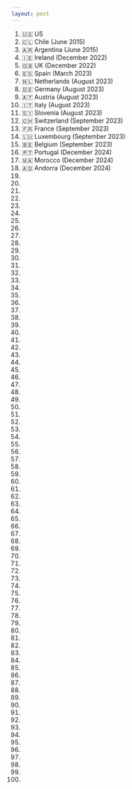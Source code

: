 ```yaml
---
layout: post
---
```

1. 🇺🇸 US
2. 🇨🇱 Chile (June 2015)
3. 🇦🇷 Argentina (June 2015)
4. 🇮🇪 Ireland (December 2022)
5. 🇬🇧 UK (December 2022)
6. 🇪🇸 Spain (March 2023)
7. 🇳🇱 Netherlands (August 2023)
8. 🇩🇪 Germany (August 2023)
9. 🇦🇹 Austria (August 2023)
10. 🇮🇹 Italy (August 2023)
11. 🇸🇮 Slovenia (August 2023)
12. 🇨🇭 Switzerland (September 2023)
13. 🇫🇷 France (September 2023)
14. 🇱🇺 Luxembourg (September 2023)
15. 🇧🇪 Belgium (September 2023)
16. 🇵🇹 Portugal (December 2024)
17. 🇲🇦 Morocco (December 2024)
18. 🇦🇩 Andorra (December 2024)
19.   
20.   
21.   
22.   
23.   
24.   
25.   
26.   
27.   
28.   
29.   
30.   
31.   
32.   
33.   
34.   
35.   
36.   
37.   
38.   
39.   
40.   
41.   
42.   
43.   
44.   
45.   
46.   
47.   
48.   
49.   
50.   
51.   
52.   
53.   
54.   
55.   
56.   
57.   
58.   
59.   
60.   
61.   
62.   
63.   
64.   
65.   
66.   
67.   
68.   
69.   
70.   
71.   
72.   
73.   
74.   
75.   
76.   
77.   
78.   
79.   
80.   
81.   
82.   
83.   
84.   
85.   
86.   
87.   
88.   
89.   
90.   
91.   
92.   
93.   
94.   
95.   
96.   
97.   
98.   
99.   
100.   